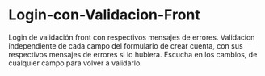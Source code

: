 # Login-con-Validacion-Front
Login de validación front con respectivos mensajes de errores.
Validacion independiente de cada campo del formulario de crear cuenta, con sus respectivos mensajes de errores si lo hubiera. Escucha en los cambios, de cualquier campo para volver a validarlo.
